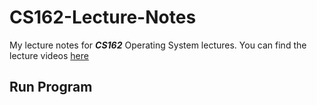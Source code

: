 # CS162-Lecture-Notes
My lecture notes for ***CS162*** Operating System lectures.
You can find the lecture videos [here](https://www.youtube.com/playlist?list=PLF2K2xZjNEf97A_uBCwEl61sdxWVP7VWC)
## Run Program
